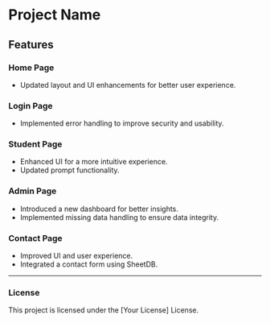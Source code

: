 # Project Name

## Features

### Home Page

- Updated layout and UI enhancements for better user experience.

### Login Page

- Implemented error handling to improve security and usability.

### Student Page

- Enhanced UI for a more intuitive experience.
- Updated prompt functionality.

### Admin Page

- Introduced a new dashboard for better insights.
- Implemented missing data handling to ensure data integrity.

### Contact Page

- Improved UI and user experience.
- Integrated a contact form using SheetDB.


---

### License

This project is licensed under the [Your License] License.

